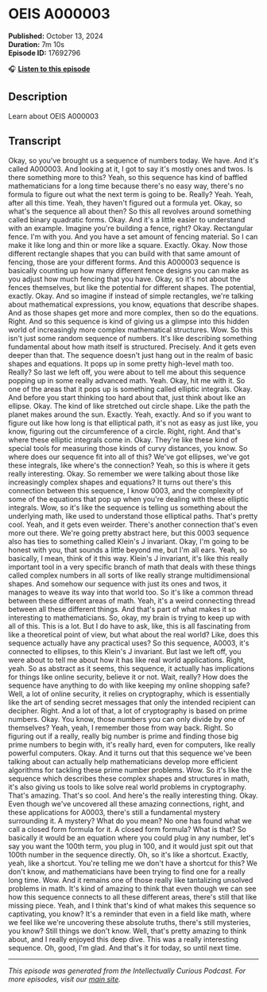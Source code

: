 # OEIS A000003

**Published:** October 13, 2024  
**Duration:** 7m 10s  
**Episode ID:** 17692796

🎧 **[Listen to this episode](https://intellectuallycurious.buzzsprout.com/2529712/episodes/17692796-oeis-a000003)**

## Description

Learn about OEIS A000003

## Transcript

Okay, so you've brought us a sequence of numbers today. We have. And it's called A000003. And looking at it, I got to say it's mostly ones and twos. Is there something more to this? Yeah, so this sequence has kind of baffled mathematicians for a long time because there's no easy way, there's no formula to figure out what the next term is going to be. Really? Yeah. Yeah, after all this time. Yeah, they haven't figured out a formula yet. Okay, so what's the sequence all about then? So this all revolves around something called binary quadratic forms. Okay. And it's a little easier to understand with an example. Imagine you're building a fence, right? Okay. Rectangular fence. I'm with you. And you have a set amount of fencing material. So I can make it like long and thin or more like a square. Exactly. Okay. Now those different rectangle shapes that you can build with that same amount of fencing, those are your different forms. And this A000003 sequence is basically counting up how many different fence designs you can make as you adjust how much fencing that you have. Okay, so it's not about the fences themselves, but like the potential for different shapes. The potential, exactly. Okay. And so imagine if instead of simple rectangles, we're talking about mathematical expressions, you know, equations that describe shapes. And as those shapes get more and more complex, then so do the equations. Right. And so this sequence is kind of giving us a glimpse into this hidden world of increasingly more complex mathematical structures. Wow. So this isn't just some random sequence of numbers. It's like describing something fundamental about how math itself is structured. Precisely. And it gets even deeper than that. The sequence doesn't just hang out in the realm of basic shapes and equations. It pops up in some pretty high-level math too. Really? So last we left off, you were about to tell me about this sequence popping up in some really advanced math. Yeah. Okay, hit me with it. So one of the areas that it pops up is something called elliptic integrals. Okay. And before you start thinking too hard about that, just think about like an ellipse. Okay. The kind of like stretched out circle shape. Like the path the planet makes around the sun. Exactly. Yeah, exactly. And so if you want to figure out like how long is that elliptical path, it's not as easy as just like, you know, figuring out the circumference of a circle. Right, right. And that's where these elliptic integrals come in. Okay. They're like these kind of special tools for measuring those kinds of curvy distances, you know. So where does our sequence fit into all of this? We've got ellipses, we've got these integrals, like where's the connection? Yeah, so this is where it gets really interesting. Okay. So remember we were talking about those like increasingly complex shapes and equations? It turns out there's this connection between this sequence, I know 0003, and the complexity of some of the equations that pop up when you're dealing with these elliptic integrals. Wow, so it's like the sequence is telling us something about the underlying math, like used to understand those elliptical paths. That's pretty cool. Yeah, and it gets even weirder. There's another connection that's even more out there. We're going pretty abstract here, but this 0003 sequence also has ties to something called Klein's J invariant. Okay, I'm going to be honest with you, that sounds a little beyond me, but I'm all ears. Yeah, so basically, I mean, think of it this way. Klein's J invariant, it's like this really important tool in a very specific branch of math that deals with these things called complex numbers in all sorts of like really strange multidimensional shapes. And somehow our sequence with just its ones and twos, it manages to weave its way into that world too. So it's like a common thread between these different areas of math. Yeah, it's a weird connecting thread between all these different things. And that's part of what makes it so interesting to mathematicians. So, okay, my brain is trying to keep up with all of this. This is a lot. But I do have to ask, like, this is all fascinating from like a theoretical point of view, but what about the real world? Like, does this sequence actually have any practical uses? So this sequence, A0003, it's connected to ellipses, to this Klein's J invariant. But last we left off, you were about to tell me about how it has like real world applications. Right, yeah. So as abstract as it seems, this sequence, it actually has implications for things like online security, believe it or not. Wait, really? How does the sequence have anything to do with like keeping my online shopping safe? Well, a lot of online security, it relies on cryptography, which is essentially like the art of sending secret messages that only the intended recipient can decipher. Right. And a lot of that, a lot of cryptography is based on prime numbers. Okay. You know, those numbers you can only divide by one of themselves? Yeah, yeah, I remember those from way back. Right. So figuring out if a really, really big number is prime and finding those big prime numbers to begin with, it's really hard, even for computers, like really powerful computers. Okay. And it turns out that this sequence we've been talking about can actually help mathematicians develop more efficient algorithms for tackling these prime number problems. Wow. So it's like the sequence which describes these complex shapes and structures in math, it's also giving us tools to like solve real world problems in cryptography. That's amazing. That's so cool. And here's the really interesting thing. Okay. Even though we've uncovered all these amazing connections, right, and these applications for A0003, there's still a fundamental mystery surrounding it. A mystery? What do you mean? No one has found what we call a closed form formula for it. A closed form formula? What is that? So basically it would be an equation where you could plug in any number, let's say you want the 100th term, you plug in 100, and it would just spit out that 100th number in the sequence directly. Oh, so it's like a shortcut. Exactly, yeah, like a shortcut. You're telling me we don't have a shortcut for this? We don't know, and mathematicians have been trying to find one for a really long time. Wow. And it remains one of those really like tantalizing unsolved problems in math. It's kind of amazing to think that even though we can see how this sequence connects to all these different areas, there's still that like missing piece. Yeah, and I think that's kind of what makes this sequence so captivating, you know? It's a reminder that even in a field like math, where we feel like we're uncovering these absolute truths, there's still mysteries, you know? Still things we don't know. Well, that's pretty amazing to think about, and I really enjoyed this deep dive. This was a really interesting sequence. Oh, good, I'm glad. And that's it for today, so until next time.

---
*This episode was generated from the Intellectually Curious Podcast. For more episodes, visit our [main site](https://intellectuallycurious.buzzsprout.com).*
